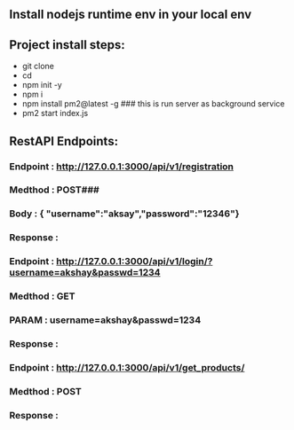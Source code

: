 ## Install nodejs runtime env in your local env ##

## Project install steps: ##
* git clone 
* cd <proj dir>
* npm init -y
* npm i
* npm install pm2@latest -g ### this is run server as background service
* pm2 start index.js



## RestAPI Endpoints: ##
### Endpoint : http://127.0.0.1:3000/api/v1/registration ###
### Medthod : POST###
### Body : { "username":"aksay","password":"12346"} ###
### Response : ###

### Endpoint : http://127.0.0.1:3000/api/v1/login/?username=akshay&passwd=1234 ###
### Medthod : GET ###
### PARAM : username=akshay&passwd=1234 ###
### Response : ###

### Endpoint : http://127.0.0.1:3000/api/v1/get_products/ ###
### Medthod : POST ###
### Response : ###